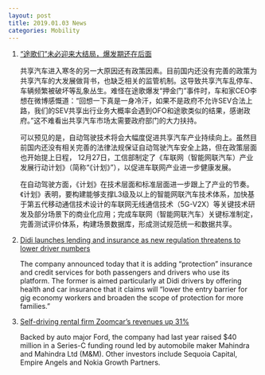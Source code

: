 ```yaml
---
layout: post
title: 2019.01.03 News
categories: Mobility
---
```


1. [“途歌们”未必迎来大结局，爆发期还在后面](https://36kr.com/p/5170225.html)

    共享汽车进入寒冬的另一大原因还有政策因素。目前国内还没有完善的政策为共享汽车的大发展做背书，也缺乏相关的监管机制。这导致共享汽车乱停车、车辆频繁被破坏等乱象丛生。难怪在途歌爆发“押金门”事件时，车和家CEO李想在微博感慨道：“回想一下真是一身冷汗，如果不是政府不允许SEV合法上路，我们的SEV共享出行业务大概率会遇到OFO和途歌类似的结果，感谢政府。”这不难看出共享汽车市场太需要政府部门的大力扶持。

    可以预见的是，自动驾驶技术将会大幅度促进共享汽车产业持续向上。虽然目前国内还没有相关完善的法律法规保证自动驾驶汽车安全上路，但在政策层面也开始提上日程， 12月27日，工信部制定了《车联网（智能网联汽车）产业发展行动计划》（简称“《计划》”），以促进车联网产业进一步健康发展。

    在自动驾驶方面，《计划》在技术层面和标准层面进一步跟上了产业的节奏。《计划》表明，要构建能够支撑L3级及以上的智能网联汽车技术体系，加快基于第五代移动通信技术设计的车联网无线通信技术（5G-V2X）等关键技术研发及部分场景下的商业化应用；完成车联网（智能网联汽车）关键标准制定，完善测试评价体系，构建场景数据库，形成测试规范统一和数据共享。

2. [Didi launches lending and insurance as new regulation threatens to lower driver numbers](https://techcrunch.com/2019/01/01/didi-launches-lending-and-insurance/)

    The company announced today that it is adding “protection” insurance and credit services for both passengers and drivers who use its platform. The former is aimed particularly at Didi drivers by offering health and car insurance that it claims will “lower the entry barrier for gig economy workers and broaden the scope of protection for more families.”

3. [Self-driving rental firm Zoomcar’s revenues up 31%](https://www.thehindubusinessline.com/companies/self-driving-rental-firm-zoomcars-revenues-up-31/article25891717.ece)

    Backed by auto major Ford, the company had last year raised $40 million in a Series-C funding round led by automobile maker Mahindra and Mahindra Ltd (M&M). Other investors include Sequoia Capital, Empire Angels and Nokia Growth Partners.